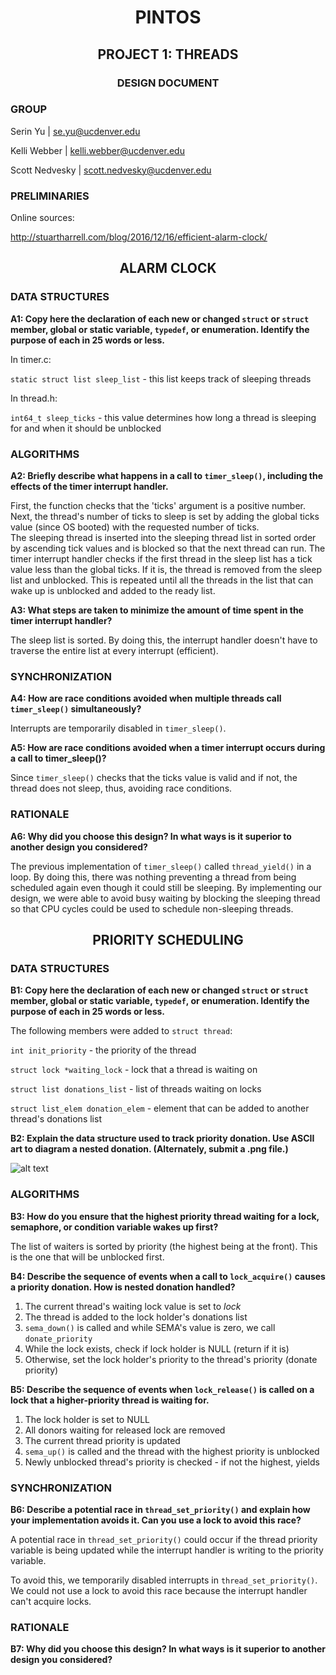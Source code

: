 
<h1 align="center"> PINTOS</h1>
<h2 align="center"> PROJECT 1: THREADS</h2> 
<h3 align="center"> DESIGN DOCUMENT</h3>


### GROUP

Serin Yu | <se.yu@ucdenver.edu>

Kelli Webber | <kelli.webber@ucdenver.edu>

Scott Nedvesky | <scott.nedvesky@ucdenver.edu>

### PRELIMINARIES 

Online sources:

http://stuartharrell.com/blog/2016/12/16/efficient-alarm-clock/

<h2 align="center"> ALARM CLOCK </h2>

### DATA STRUCTURES 

**A1: Copy here the declaration of each new or changed `struct` or
`struct` member, global or static variable, `typedef`, or
enumeration.  Identify the purpose of each in 25 words or less.**

In timer.c:

`static struct list sleep_list` - this list keeps track of sleeping threads 

In thread.h:

`int64_t sleep_ticks` - this value determines how long a thread is sleeping for and 
when it should be unblocked


### ALGORITHMS 

**A2: Briefly describe what happens in a call to `timer_sleep()`,
including the effects of the timer interrupt handler.**

First, the function checks that the 'ticks' argument is a positive number. 
Next, the thread's number of ticks to sleep is set by adding the global ticks value
(since OS booted) with the requested number of ticks.  
The sleeping thread is inserted into the sleeping thread list in sorted order
by ascending tick values and is blocked so that the next thread can run.
The timer interrupt handler checks if the first thread in the sleep list has a
tick value less than the global ticks. If it is, the thread is removed
from the sleep list and unblocked. This is repeated until all the threads
in the list that can wake up is unblocked and added to the ready list.

**A3: What steps are taken to minimize the amount of time spent in
the timer interrupt handler?**

The sleep list is sorted. By doing this, the interrupt handler doesn't 
have to traverse the entire list at every interrupt (efficient). 

### SYNCHRONIZATION 

**A4: How are race conditions avoided when multiple threads call
`timer_sleep()` simultaneously?**

Interrupts are temporarily disabled in `timer_sleep()`.

**A5: How are race conditions avoided when a timer interrupt occurs
during a call to timer_sleep()?**

Since `timer_sleep()` checks that the ticks value is valid and if not,
the thread does not sleep, thus, avoiding race conditions. 

### RATIONALE 

**A6: Why did you choose this design?  In what ways is it superior to
another design you considered?**

The previous implementation of `timer_sleep()` called `thread_yield()` in a loop.
By doing this, there was nothing preventing a thread from being scheduled 
again even though it could still be sleeping. By implementing our design,
we were able to avoid busy waiting by blocking the sleeping thread so that
CPU cycles could be used to schedule non-sleeping threads. 



<h2 align="center"> PRIORITY SCHEDULING </h2>


### DATA STRUCTURES 

**B1: Copy here the declaration of each new or changed `struct` or
`struct` member, global or static variable, `typedef`, or
enumeration.  Identify the purpose of each in 25 words or less.**

The following members were added to `struct thread`:

`int init_priority` - the priority of the thread

`struct lock *waiting_lock` - lock that a thread is waiting on

`struct list donations_list` - list of threads waiting on locks 

`struct list_elem donation_elem` - element that can be added to another thread's donations list 

**B2: Explain the data structure used to track priority donation.
Use ASCII art to diagram a nested donation.  (Alternately, submit a
.png file.)**

![alt text](https://github.com/ucd-os-fuschia-s18/pintos/blob/master/diagram.png)


### ALGORITHMS 

**B3: How do you ensure that the highest priority thread waiting for
a lock, semaphore, or condition variable wakes up first?**

The list of waiters is sorted by priority (the highest being at the front). This is the one that will be unblocked first. 

**B4: Describe the sequence of events when a call to `lock_acquire()`
causes a priority donation.  How is nested donation handled?**

1) The current thread's waiting lock value is set to *lock*
2) The thread is added to the lock holder's donations list 
3) `sema_down()` is called and while SEMA's value is zero, we call `donate_priority`
4) While the lock exists, check if lock holder is NULL (return if it is)
5) Otherwise, set the lock holder's priority to the thread's priority (donate priority)

**B5: Describe the sequence of events when `lock_release()` is called
on a lock that a higher-priority thread is waiting for.**

1) The lock holder is set to NULL
2) All donors waiting for released lock are removed 
3) The current thread priority is updated
4) `sema_up()` is called and the thread with the highest priority is unblocked
5) Newly unblocked thread's priority is checked - if not the highest, yields

### SYNCHRONIZATION 

**B6: Describe a potential race in `thread_set_priority()` and explain
how your implementation avoids it.  Can you use a lock to avoid
this race?**

A potential race in `thread_set_priority()` could occur if the thread priority variable is 
being updated while the interrupt handler is writing to the priority variable. 

To avoid this, we temporarily disabled interrupts in `thread_set_priority()`. We could not
use a lock to avoid this race because the interrupt handler can't acquire locks. 

### RATIONALE 

**B7: Why did you choose this design?  In what ways is it superior to
another design you considered?**
